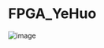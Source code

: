 # FPGA_YeHuo

![image](https://github.com/junxian428/FPGA_YeHuo/assets/58724748/f6568600-7fb3-4320-a1f8-95ff9f4bc82f)

